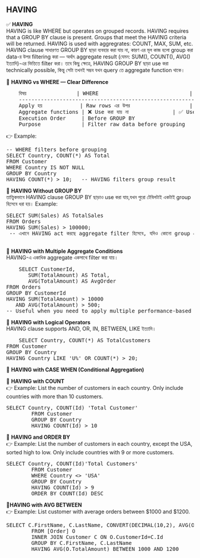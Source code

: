 ## HAVING
✅ <B>HAVING </b> <BR>  HAVING is like WHERE but operates on grouped records. HAVING requires that a GROUP BY clause is present. Groups that meet the HAVING criteria will be returned. HAVING is used with aggregrates: COUNT, MAX, SUM, etc. <br> 
HAVING clause সাধারণত GROUP BY ছাড়া ব্যবহার করা যায় না, কারণ এর মূল কাজ হলো group করা data-র উপর filtering করা — অর্থাৎ aggregate result (যেমন: SUM(), COUNT(), AVG() ইত্যাদি)-এর ভিত্তিতে filter করা। 
তবে কিছু ক্ষেত্রে, HAVING GROUP BY ছাড়া use করা technically possible, কিন্তু সেটা তখনই সম্ভব যখন query তে aggregate function থাকে। <br> 

🔷 <b>HAVING vs WHERE — Clear Difference </b> 
<pre>
	বিষয়				| WHERE								| HAVING
	----------------------------------------------------------------------------------------------------
	Apply হয়			| Raw rows এর উপর					| Aggregated (GROUPed) rows এর উপর
	Aggregate functions	| ❌ Use করা যায় না				| ✅ Use করা যায়
	Execution Order		| Before GROUP BY					| After GROUP BY
	Purpose				| Filter raw data before grouping	| Filter summary data after grouping
</pre>
👉 Example: 
<pre>
-- WHERE filters before grouping
SELECT Country, COUNT(*) AS Total
FROM Customer
WHERE Country IS NOT NULL
GROUP BY Country
HAVING COUNT(*) > 10;   -- HAVING filters group result
</pre>

🔷 <b> HAVING Without GROUP BY </b> <br> 
তাত্ত্বিকভাবে HAVING clause GROUP BY ছাড়াও use করা যায়,যখন পুরো টেবিলটাই একটাই group হিসেবে ধরা হয়।
 Example: 
 <pre>
SELECT SUM(Sales) AS TotalSales
FROM Orders
HAVING SUM(Sales) > 100000;
 -- এখানে HAVING act করছে aggregate filter হিসেবে, যদিও কোনো group নেই।
 </pre>
 
🔷 <b>HAVING with Multiple Aggregate Conditions </b> <br> 
HAVING-এ একাধিক aggregate একসাথে filter করা যায়।
<pre>
	SELECT CustomerId,
       SUM(TotalAmount) AS Total,
       AVG(TotalAmount) AS AvgOrder
FROM Orders
GROUP BY CustomerId
HAVING SUM(TotalAmount) > 10000
   AND AVG(TotalAmount) > 500;
-- Useful when you need to apply multiple performance-based filters.
</pre>
🔷 <b>HAVING with Logical Operators </b>  <br> 
HAVING clause supports AND, OR, IN, BETWEEN, LIKE ইত্যাদি।
<pre>
	SELECT Country, COUNT(*) AS TotalCustomers
FROM Customer
GROUP BY Country
HAVING Country LIKE 'U%' OR COUNT(*) > 20;
</pre>
🔷 <b>HAVING with CASE WHEN (Conditional Aggregation) </b> <br>



 
🔷 <b>HAVING with COUNT </b> <br> 
👉 Example:  List the number of customers in each country. Only include countries with more than 10 customers. 
<pre>SELECT Country, COUNT(Id) 'Total Customer'
		FROM Customer
		GROUP BY Country 
		HAVING COUNT(Id) > 10    </pre>		
🔷 <b>HAVING and ORDER BY </b>  <br> 
👉 Example: List the number of customers in each country, except the USA, sorted high to low. Only include countries with 9 or more customers. 
<pre>SELECT Country, COUNT(Id)'Total Customers'
		FROM Customer 
		WHERE Country <> 'USA'
		GROUP BY Country
		HAVING COUNT(Id) > 9 
		ORDER BY COUNT(Id) DESC   </pre>		
🔷<b>HAVING with AVG BETWEEN </b> <br> 
👉 Example: List customer with average orders between $1000 and $1200. 
<pre>SELECT C.FirstName, C.LastName, CONVERT(DECIMAL(10,2), AVG(O.TotalAmount))'Average Order'
		FROM [Order] O
		INNER JOIN Customer C ON O.CustomerId=C.Id
		GROUP BY C.FirstName, C.LastName
		HAVING AVG(O.TotalAmount) BETWEEN 1000 AND 1200    </pre>		 








